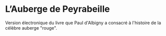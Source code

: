 # L’Auberge de Peyrabeille

Version électronique du livre que Paul d'Albigny a consacré à l'histoire de la
célèbre auberge "rouge".
